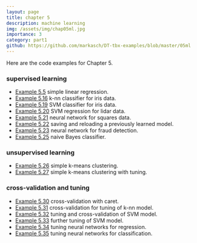```yaml
---
layout: page
title: chapter 5
description: machine learning
img: /assets/img/chap05ml.jpg
importance: 3
category: part1
github: https://github.com/markasch/DT-tbx-examples/blob/master/05ml
---
```


Here are the code examples for Chapter 5.

### supervised learning
- [Example 5.5](https://github.com/markasch/DT-tbx-examples/blob/master/05ml/x5p5_slr) simple linear regression.
- [Example 5.16](https://github.com/markasch/DT-tbx-examples/blob/master/05ml/x5p16_k_nn_iris) k-nn classifier for iris data.
- [Example 5.19](https://github.com/markasch/DT-tbx-examples/blob/master/05ml/x5p19_svm_iris.Rmd) SVM classifier for iris data.
- [Example 5.20](https://github.com/markasch/DT-tbx-examples/blob/master/05ml/x5p20_svm_reg.Rmd) SVM regression for lidar data.
- [Example 5.21](https://github.com/markasch/DT-tbx-examples/blob/master/05ml/x5p21_nnet_squares) neural network for squares data.
- [Example 5.22](https://github.com/markasch/DT-tbx-examples/blob/master/05ml/x5p22_save_reload.R) saving and reloading a previously learned model.
- [Example 5.23](https://github.com/markasch/DT-tbx-examples/blob/master/05ml/x5p23_nnet_MLP_wine) neural network for fraud detection.
- [Example 5.25](https://github.com/markasch/DT-tbx-examples/blob/master/05ml/x5p25_naive_bayes.py) naive Bayes classifier.

### unsupervised learning

- [Example 5.26](https://github.com/markasch/DT-tbx-examples/blob/master/05ml/x5p26_k_means_simple.Rmd) simple k-means clustering.
- [Example 5.27](https://github.com/markasch/DT-tbx-examples/blob/master/05ml/x5p27_k_means_skl.ipynb) simple k-means clustering with tuning.

### cross-validation and tuning

- [Example 5.30](https://github.com/markasch/DT-tbx-examples/blob/master/05ml/x5p30_CV_caret.Rmd) cross-validation with caret.
- [Example 5.31](https://github.com/markasch/DT-tbx-examples/blob/master/05ml/x5p31_k_nn_iris_cv.R) cross-validation for tuning of k-nn model.
- [Example 5.32](https://github.com/markasch/DT-tbx-examples/blob/master/05ml/x5p32_svm_iris_tune.Rmd) tuning and cross-validation of SVM model.
- [Example 5.33](https://github.com/markasch/DT-tbx-examples/blob/master/05ml/x5p33_svm_tune_test.R) further tuning of SVM model.
- [Example 5.34](https://github.com/markasch/DT-tbx-examples/blob/master/05ml/x5p34_nn_reg_caret_tune.R) tuning neural networks for regression.
- [Example 5.35](https://github.com/markasch/DT-tbx-examples/blob/master/05ml/x5p35_nn_class_caret_tune) tuning neural networks for classification.



